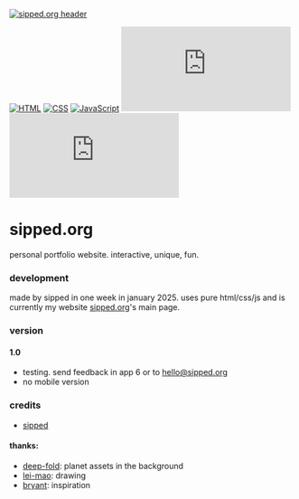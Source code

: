 [![sipped.org header](https://sipped.org/public/home/assets/github/header.png)](https://www.abblix.com/abblix-oidc-server)

[![HTML](https://img.shields.io/badge/HTML-%23E34F26.svg?logo=html5&logoColor=white)](#)
[![CSS](https://img.shields.io/badge/CSS-1572B6?logo=css3&logoColor=fff)](#)
[![JavaScript](https://img.shields.io/badge/JavaScript-F7DF1E?logo=javascript&logoColor=000)](#)
[![GitHub created at](https://img.shields.io/github/created-at/sippedaway/sipped.org
)](#)
[![GitHub last commit](https://img.shields.io/github/last-commit/sippedaway/sipped.org
)](#)

# sipped.org
personal portfolio website. interactive, unique, fun.

### development
made by sipped in one week in january 2025. uses pure html/css/js and is currently my website [sipped.org](https://sipped.org/)'s main page.

### version
#### 1.0
- testing. send feedback in app 6 or to hello@sipped.org
- no mobile version

### credits
- [sipped](https://github.com/sippedaway)
#### thanks:
- [deep-fold](deep-fold.itch.io/pixel-planet-generator): planet assets in the background
- [lei-mao](https://leimao.github.io/blog/HTML-Canvas-Mouse-Touch-Drawing/): drawing
- [bryant](https://bryantcodes.art): inspiration
